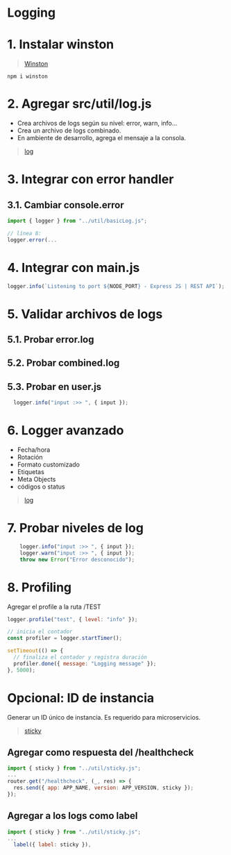 # Logging <!-- omit in toc -->

# 1. Instalar winston
> [Winston](https://www.npmjs.com/package/winston)
```vim
npm i winston
```
# 2. Agregar src/util/log.js
- Crea archivos de logs según su nivel: error, warn, info...
- Crea un archivo de logs combinado.
- En ambiente de desarrollo, agrega el mensaje a la consola.
>[log](./src/util/log.js)


# 3. Integrar con error handler
## 3.1. Cambiar console.error
```js
import { logger } from "../util/basicLog.js";

// línea 8:
logger.error(...
```

# 4. Integrar con main.js
```js
logger.info(`Listening to port ${NODE_PORT} - Express JS | REST API`);
```
# 5. Validar archivos de logs
## 5.1. Probar error.log
## 5.2. Probar combined.log
## 5.3. Probar en user.js
```js
  logger.info("input :>> ", { input });
```

# 6. Logger avanzado
- Fecha/hora
- Rotación
- Formato customizado
- Etiquetas
- Meta Objects
- códigos o status

> [log](./src/util/log.js)

# 7. Probar niveles de log
```js
    logger.info("input :>> ", { input });
    logger.warn("input :>> ", { input });
    throw new Error("Error desconocido");
```

# 8. Profiling

Agregar el profile a la ruta /TEST
```js
logger.profile("test", { level: "info" });

// inicia el contador
const profiler = logger.startTimer();

setTimeout(() => {
  // finaliza el contador y registra duración
  profiler.done({ message: "Logging message" });
}, 5000);
```

# Opcional: ID de instancia
Generar un ID único de instancia. Es requerido para microservicios.
> [sticky](src/util/sticky.js)

## Agregar como respuesta del /healthcheck
```js
import { sticky } from "../util/sticky.js";
...
router.get("/healthcheck", (_, res) => {
  res.send({ app: APP_NAME, version: APP_VERSION, sticky });
});
```
## Agregar a los logs como label
```js
import { sticky } from "../util/sticky.js";
...
  label({ label: sticky }),
```

